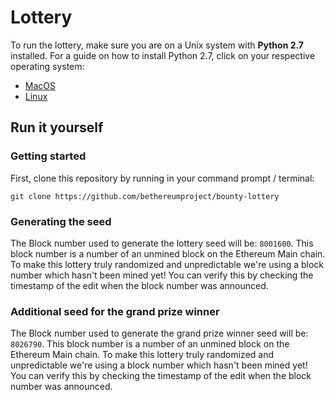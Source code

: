 # Lottery

To run the lottery, make sure you are on a Unix system with **Python 2.7** installed. For a guide on how to install Python 2.7, click on your respective operating system:
- [MacOS](https://docs.python-guide.org/starting/install/osx/)
- [Linux](https://docs.python-guide.org/starting/install/linux/)

## Run it yourself

### Getting started
First, clone this repository by running in your command prompt / terminal:

```
git clone https://github.com/bethereumproject/bounty-lottery
```

### Generating the seed
The Block number used to generate the lottery seed will be: `8001600`. This block number is a number of an unmined block on the Ethereum Main chain. To make this lottery truly randomized and unpredictable we're using a block number which hasn't been mined yet! You can verify this by checking the timestamp of the edit when the block number was announced.

### Additional seed for the grand prize winner
The Block number used to generate the grand prize winner seed will be: `8026790`. This block number is a number of an unmined block on the Ethereum Main chain. To make this lottery truly randomized and unpredictable we're using a block number which hasn't been mined yet! You can verify this by checking the timestamp of the edit when the block number was announced.
